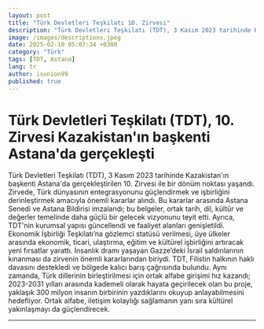 ```yaml
---
layout: post
title: "Türk Devletleri Teşkilatı 10. Zirvesi"
description: "Türk Devletleri Teşkilatı (TDT), 3 Kasım 2023 tarihinde Kazakistan'ın başkenti Astana'da gerçekleştirilen 10. Zirvesi ile bir dönüm noktası yaşandı."
image: /images/descriptions.jpeg
date: 2025-02-10 05:07:34 +0300
category: "Türk" 
tags: [TDT, Astana] 
lang: tr
author: isunion99
published: true
---
```


# **Türk Devletleri Teşkilatı (TDT), 10. Zirvesi Kazakistan'ın başkenti Astana'da gerçekleşti**
  
Türk Devletleri Teşkilatı (TDT), 3 Kasım 2023 tarihinde Kazakistan'ın başkenti Astana'da gerçekleştirilen 10. Zirvesi ile bir dönüm noktası yaşandı. Zirvede, Türk dünyasının entegrasyonunu güçlendirmek ve işbirliğini derinleştirmek amacıyla önemli kararlar alındı. Bu kararlar arasında Astana Senedi ve Astana Bildirisi imzalandı; bu belgeler, ortak tarih, dil, kültür ve değerler temelinde daha güçlü bir gelecek vizyonunu teyit etti. Ayrıca, TDT'nin kurumsal yapısı güncellendi ve faaliyet alanları genişletildi. Ekonomik İşbirliği Teşkilatı’na gözlemci statüsü verilmesi, üye ülkeler arasında ekonomik, ticari, ulaştırma, eğitim ve kültürel işbirliğini artıracak yeni fırsatlar yarattı. İnsanlık dramı yaşayan Gazze’deki İsrail saldırılarının kınanması da zirvenin önemli kararlarından biriydi. TDT, Filistin halkının haklı davasını destekledi ve bölgede kalıcı barış çağrısında bulundu. Aynı zamanda, Türk dillerinin birleştirilmesi için ortak alfabe girişimi hız kazandı; 2023-2031 yılları arasında kademeli olarak hayata geçirilecek olan bu proje, yaklaşık 300 milyon insanın birbirinin yazdıklarını okuyup anlayabilmesini hedefliyor. Ortak alfabe, iletişim kolaylığı sağlamanın yanı sıra kültürel yakınlaşmayı da güçlendirecek.


---
